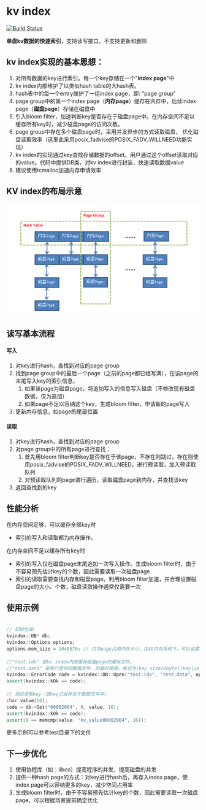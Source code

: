 kv index
=====

[![Build Status](https://travis-ci.org/lxyhcx/kv_index.svg?branch=master)](https://travis-ci.org/lxyhcx/kv_index)

**单盘kv数据的快速索引**，支持读写接口。不支持更新和删除

## kv index实现的基本思想：

1. 对所有数据的key进行索引。每一个key存储在一个"**index page**"中
2. kv index内部维护了以类似hash table的大hash表。
3. hash表中的每一个entry维护了一组index page，即: "page group"
4. page group中的第一个index page（**内存page**）缓存在内存中，后续index page（**磁盘page**）存储在磁盘中
5. 引入bloom filter，加速判断key是否存在于磁盘page中。在内存空间不足以缓存所有key时，减少磁盘page的访问次数。
6. page group中存在多个磁盘page时，采用并发异步的方式读取磁盘，
   优化磁盘读取效率（这里此采用posix_fadvise的POSIX_FADV_WILLNEED功能实现）
7. kv index的实现通过key查找存储数据的offset。用户通过这个offset读取对应的value。代码中提供DB类，对kv index进行封装，快速读取数据value
8. 建议使用tcmalloc加速内存申请效率

## KV index的布局示意

![KV INDEX](https://github.com/lxyhcx/kv_index/raw/master/img/kv_index.PNG)

## 读写基本流程
#### 写入
1. 对key进行hash，查找到对应的page group
2. 找到page group中的最后一个page（之前的page都已经写满），在该page的末尾写入key的索引信息，
   1. 如果该page为磁盘page，将追加写入的信息写入磁盘（不修改现有磁盘数据，仅为追加）
   2. 如果page不足以容纳这个key，生成bloom filter，申请新的page写入
3. 更新内存信息，如page的尾部位置
#### 读取
1. 对key进行hash，查找到对应的page group
2. 对page group中的所有page进行查找：
   1. 首先用bloom filter判断key是否存在于该page，不存在则跳过，存在则使用posix_fadvise的POSIX_FADV_WILLNEED，进行预读取，加入预读取队列
   2. 对预读取队列的page进行遍历，读取磁盘page到内存，并查找该key
3. 返回查找到的key


## 性能分析
在内存空间足够，可以缓存全部key时
  - 索引的写入和读取都为内存操作。

在内存空间不足以缓存所有key时
  - 索引的写入仅在磁盘page末尾追加一次写入操作。生成bloom filter时，由于不容易预先估计key的个数，因此需要读取一次磁盘page
  - 索引的读取需要查找内存和磁盘page。利用bloom filter加速，并合理设置磁盘page的大小、个数，磁盘读取操作通常仅需要一次

## 使用示例

```cpp

// 初始化db
kvindex::DB* db;
kvindex::Options options;
options.mem_size = 1048576; // 内存page占用内存大小。在4G内存系统下，可以设置为2-3G左右

//"test.idx" 是kv index内部缓存磁盘page的缓存文件。
//"test.data" 是用户提供的数据文件，加载时使用。格式为|key_size(8byte)|key|value_size(8byte)|value|...
kvindex::ErrorCode code = kvindex::DB::Open("test.idx", "test.data", options, &db);
assert(kvindex::kOk == code);

// 测试读取key（该key已经存在于数据文件中）
char value[16];
code = db->Get("00002004", 8, value, 16);
assert(kvindex::kOk == code);
assert(0 == memcmp(value, "kv_value00002004", 16));

```

更多示例可以参考test目录下的文件

## 下一步优化
1. 使用协程库（如：libco）提高程序的并发，提高磁盘的并发
2. 提供一种hash page的方式：对key进行hash后，再存入index page，使index page可以容纳更多的key，减少空间占用率
3. 生成bloom filter时，由于不容易预先估计key的个数，因此需要读取一次磁盘page，可以根据场景提前确定优化
